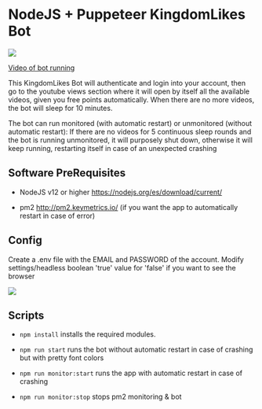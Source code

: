 
# NodeJS + Puppeteer KingdomLikes Bot

![](https://i.imgur.com/g27m6M8.png)

[Video of bot running](https://youtu.be/brViPMyUO30)

  

This KingdomLikes Bot will authenticate and login into your account, then go to the youtube views section where it will open by itself all the available videos, given you free points automatically. When there are no more videos, the bot will sleep for 10 minutes.

  

The bot can run monitored (with automatic restart) or unmonitored (without automatic restart): If there are no videos for 5 continuous sleep rounds and the bot is running unmonitored, it will purposely shut down, otherwise it will keep running, restarting itself in case of an unexpected crashing

  

## Software PreRequisites

* NodeJS v12 or higher https://nodejs.org/es/download/current/

* pm2 http://pm2.keymetrics.io/ (if you want the app to automatically restart in case of error)

  

## Config

Create a .env file with the EMAIL and PASSWORD of the account. Modify settings/headless boolean 'true' value for 'false' if you want to see the browser

![](https://i.imgur.com/ZAGSKXK.png)

## Scripts

*  `npm install` installs the required modules.

*  `npm run start` runs the bot without automatic restart in case of crashing but with pretty font colors

*  `npm run monitor:start` runs the app with automatic restart in case of crashing

*  `npm run monitor:stop` stops pm2 monitoring & bot